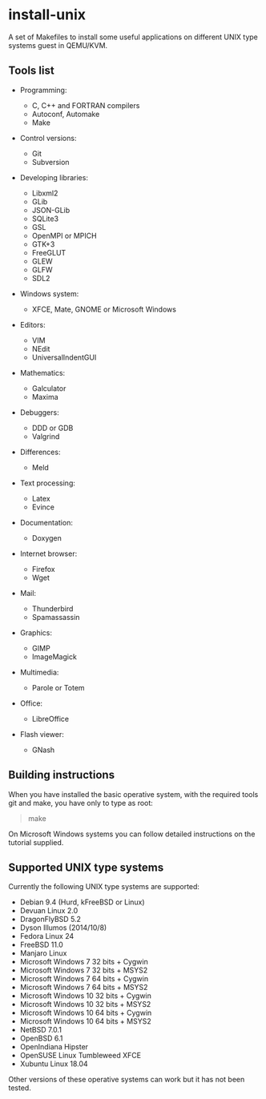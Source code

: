 install-unix
============

A set of Makefiles to install some useful applications on different UNIX type
systems guest in QEMU/KVM.

Tools list
----------

* Programming:
  * C, C++ and FORTRAN compilers
  * Autoconf, Automake
  * Make  

* Control versions:
  * Git
  * Subversion

* Developing libraries:
  * Libxml2
  * GLib
  * JSON-GLib
  * SQLite3
  * GSL
  * OpenMPI or MPICH
  * GTK+3
  * FreeGLUT
  * GLEW
  * GLFW
  * SDL2

* Windows system:
  * XFCE, Mate, GNOME or Microsoft Windows

* Editors:
  * VIM
  * NEdit
  * UniversalIndentGUI

* Mathematics:
  * Galculator
  * Maxima

* Debuggers:
  * DDD or GDB
  * Valgrind

* Differences:
  * Meld

* Text processing:
  * Latex
  * Evince

* Documentation:
  * Doxygen

* Internet browser:
  * Firefox
  * Wget

* Mail:
  * Thunderbird
  * Spamassassin

* Graphics:
  * GIMP
  * ImageMagick

* Multimedia:
  * Parole or Totem

* Office:
  * LibreOffice

* Flash viewer:
  * GNash

Building instructions
---------------------

When you have installed the basic operative system, with the required tools git
and make, you have only to type as root:

> make

On Microsoft Windows systems you can follow detailed instructions on the
tutorial supplied.

Supported UNIX type systems
---------------------------

Currently the following UNIX type systems are supported:

* Debian 9.4 (Hurd, kFreeBSD or Linux) 
* Devuan Linux 2.0
* DragonFlyBSD 5.2
* Dyson Illumos (2014/10/8)
* Fedora Linux 24
* FreeBSD 11.0
* Manjaro Linux
* Microsoft Windows 7 32 bits + Cygwin
* Microsoft Windows 7 32 bits + MSYS2
* Microsoft Windows 7 64 bits + Cygwin
* Microsoft Windows 7 64 bits + MSYS2
* Microsoft Windows 10 32 bits + Cygwin
* Microsoft Windows 10 32 bits + MSYS2
* Microsoft Windows 10 64 bits + Cygwin
* Microsoft Windows 10 64 bits + MSYS2
* NetBSD 7.0.1
* OpenBSD 6.1
* OpenIndiana Hipster
* OpenSUSE Linux Tumbleweed XFCE
* Xubuntu Linux 18.04

Other versions of these operative systems can work but it has not been tested.
